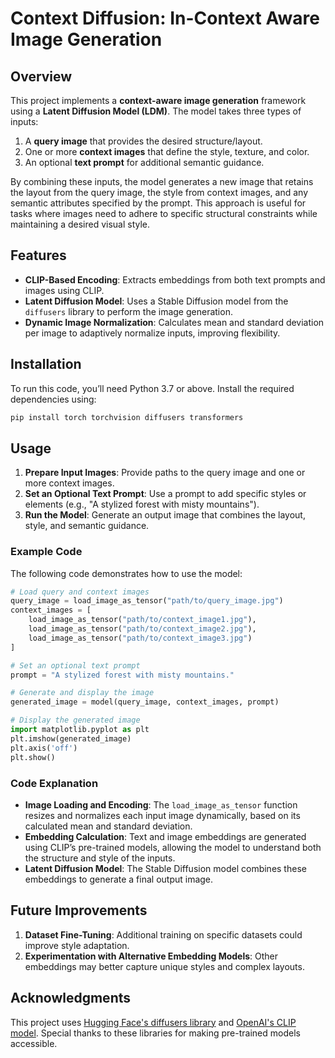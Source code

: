 # Context Diffusion: In-Context Aware Image Generation

## Overview

This project implements a **context-aware image generation** framework using a **Latent Diffusion Model (LDM)**. The model takes three types of inputs:
1. A **query image** that provides the desired structure/layout.
2. One or more **context images** that define the style, texture, and color.
3. An optional **text prompt** for additional semantic guidance.

By combining these inputs, the model generates a new image that retains the layout from the query image, the style from context images, and any semantic attributes specified by the prompt. This approach is useful for tasks where images need to adhere to specific structural constraints while maintaining a desired visual style.

## Features

- **CLIP-Based Encoding**: Extracts embeddings from both text prompts and images using CLIP.
- **Latent Diffusion Model**: Uses a Stable Diffusion model from the `diffusers` library to perform the image generation.
- **Dynamic Image Normalization**: Calculates mean and standard deviation per image to adaptively normalize inputs, improving flexibility.

## Installation

To run this code, you’ll need Python 3.7 or above. Install the required dependencies using:

```bash
pip install torch torchvision diffusers transformers
```

## Usage

1. **Prepare Input Images**: Provide paths to the query image and one or more context images.
2. **Set an Optional Text Prompt**: Use a prompt to add specific styles or elements (e.g., "A stylized forest with misty mountains").
3. **Run the Model**: Generate an output image that combines the layout, style, and semantic guidance.

### Example Code

The following code demonstrates how to use the model:

```python
# Load query and context images
query_image = load_image_as_tensor("path/to/query_image.jpg")
context_images = [
    load_image_as_tensor("path/to/context_image1.jpg"),
    load_image_as_tensor("path/to/context_image2.jpg"),
    load_image_as_tensor("path/to/context_image3.jpg")
]

# Set an optional text prompt
prompt = "A stylized forest with misty mountains."

# Generate and display the image
generated_image = model(query_image, context_images, prompt)

# Display the generated image
import matplotlib.pyplot as plt
plt.imshow(generated_image)
plt.axis('off')
plt.show()
```

### Code Explanation

- **Image Loading and Encoding**: The `load_image_as_tensor` function resizes and normalizes each input image dynamically, based on its calculated mean and standard deviation.
- **Embedding Calculation**: Text and image embeddings are generated using CLIP’s pre-trained models, allowing the model to understand both the structure and style of the inputs.
- **Latent Diffusion Model**: The Stable Diffusion model combines these embeddings to generate a final output image.

## Future Improvements

1. **Dataset Fine-Tuning**: Additional training on specific datasets could improve style adaptation.
2. **Experimentation with Alternative Embedding Models**: Other embeddings may better capture unique styles and complex layouts.

## Acknowledgments

This project uses [Hugging Face's diffusers library](https://github.com/huggingface/diffusers) and [OpenAI's CLIP model](https://github.com/openai/CLIP). Special thanks to these libraries for making pre-trained models accessible.

